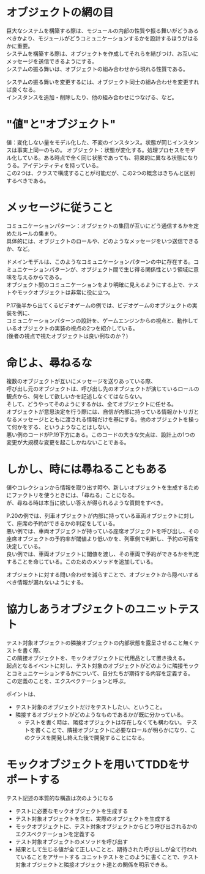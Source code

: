 # オブジェクトの網の目
巨大なシステムを構築する際は、モジュールの内部の性質や振る舞いがどうあるべきかより、モジュールがどうコミュニケーションするかを設計するほうがはるかに重要。  
システムを構築する際は、オブジェクトを作成してそれらを結びつけ、お互いにメッセージを送信できるようにする。  
システムの振る舞いは、オブジェクトの組み合わせから現れる性質である。

システムの振る舞いを変更するには、オブジェクト同士の組み合わせを変更すれば良くなる。  
インスタンスを追加・削除したり、他の組み合わせにつなげる、など。  

# "値"と"オブジェクト"
値：変化しない量をモデル化した、不変のインスタンス。状態が同じインスタンスは事実上同一のもの。
オブジェクト：状態が変化する。処理プロセスをモデル化している。ある時点で全く同じ状態であっても、将来的に異なる状態になりうる。アイデンティティを持っている。  
この2つは、クラスで構成することが可能だが、この2つの概念はきちんと区別するべきである。

# メッセージに従うこと
コミュニケーションパターン：オブジェクトの集団が互いにどう通信するかを定めたルールの集まり。  
具体的には、オブジェクトのロールや、どのようなメッセージをいつ送信できるか、など。

ドメインモデルは、このようなコミュニケーションパターンの中に存在する。コミュニケーションパターンが、オブジェクト間で生じ得る関係性という領域に意味を与えるからである。  
オブジェクト間のコミュニケーションをより明確に見えるようにする上で、テストやモックオブジェクトは非常に役に立つ。

P.17後半から出てくるビデオゲームの例では、ビデオゲームのオブジェクトの実装を例に、  
コミュニケーションパターンの設計を、ゲームエンジンからの視点と、動作しているオブジェクトの実装の視点の2つを紹介している。  
(後者の視点で視たオブジェクトは良い例なのか？)

# 命じよ、尋ねるな
複数のオブジェクトが互いにメッセージを送りあっている際、  
呼び出し元のオブジェクトは、呼び出し先のオブジェクトが演じているロールの観点から、何をして欲しいかを記述しなくてはならない。  
そして、どうやってそのようにするかは、全てオブジェクトに任せる。  
オブジェクトが意思決定を行う際には、自信が内部に持っている情報かトリガとなるメッセージとともに渡される情報だけを基にする。他のオブジェクトを操って何かをする、というようなことはしない。  
悪い例のコードがP.19下方にある。このコードの大きな欠点は、設計上の1つの変更が大規模な変更を起こしかねないことである。

# しかし、時には尋ねることもある
値やコレクションから情報を取り出す時や、新しいオブジェクトを生成するためにファクトリを使うときには、「尋ねる」ことになる。  
が、尋ねる時は本当に欲しい答えが得られるような質問をすべき。

P.20の例では、列車オブジェクトが内部に持っている車両オブジェクトに対して、座席の予約ができるかの判定をしている。  
悪い例では、車両オブジェクトが持っている座席オブジェクトを呼び出し、その座席オブジェクトの予約率が閾値より低いかを、列車側で判断し、予約の可否を決定している。  
良い例では、車両オブジェクトに閾値を渡し、その車両で予約ができるかを判定することを命じている。このためのメソッドを追加している。

オブジェクトに対する問い合わせを減らすことで、オブジェクトから隠ぺいするべき情報が漏れないようにする。  

# 協力しあうオブジェクトのユニットテスト
テスト対象オブジェクトの隣接オブジェクトの内部状態を露呈させること無くテストを書く際、  
この隣接オブジェクトを、モックオブジェクトに代用品として置き換える。  
起点となるイベントに対し、テスト対象のオブジェクトがどのように隣接モックとコミュニケーションするかについて、自分たちが期待する内容を定義する。  
この定義のことを、エクスペクテーションと呼ぶ。

ポイントは、
* テスト対象のオブジェクトだけをテストしたい、ということ。
* 隣接するオブジェクトがどのようなものであるかが既に分かっている。
    * テストを書く時は、隣接オブジェクトは存在しなくても構わない。
テストを書くことで、隣接オブジェクトに必要なロールが明らかになり、このクラスを開発し終えた後で開発することになる。

# モックオブジェクトを用いてTDDをサポートする
テスト記述の本質的な構造は次のようになる
* テストに必要なモックオブジェクトを生成する
* テスト対象オブジェクトを含む、実際のオブジェクトを生成する
* モックオブジェクトに、テスト対象オブジェクトからどう呼び出されるかのエクスペクテーションを定義する
* テスト対象オブジェクトのメソッドを呼び出す
* 結果として生じる値が全て正しいことと、期待された呼び出しが全て行われていることをアサートする
ユニットテストをこのように書くことで、テスト対象オブジェクトと隣接オブジェクト達との関係を明示できる。
